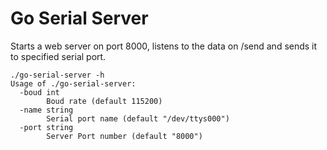 Go Serial Server
================

Starts a web server on port 8000, listens to the data on /send and sends it to specified serial port.


```
./go-serial-server -h
Usage of ./go-serial-server:
  -boud int
    	Boud rate (default 115200)
  -name string
    	Serial port name (default "/dev/ttys000")
  -port string
    	Server Port number (default "8000")
```
